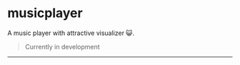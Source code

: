 # musicplayer

A music player with attractive visualizer 😺.

> Currently in development

----------
